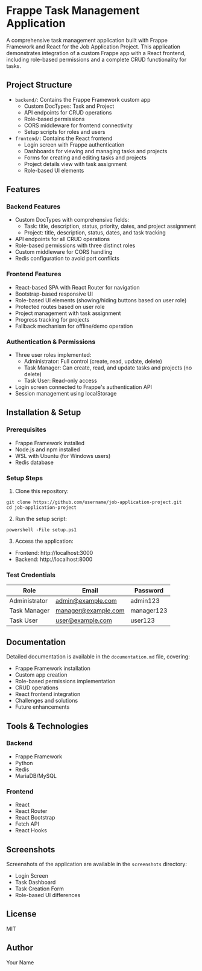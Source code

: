 # Frappe Task Management Application

A comprehensive task management application built with Frappe Framework and React for the Job Application Project. This application demonstrates integration of a custom Frappe app with a React frontend, including role-based permissions and a complete CRUD functionality for tasks.

## Project Structure

- `backend/`: Contains the Frappe Framework custom app
  - Custom DocTypes: Task and Project
  - API endpoints for CRUD operations
  - Role-based permissions
  - CORS middleware for frontend connectivity
  - Setup scripts for roles and users
- `frontend/`: Contains the React frontend
  - Login screen with Frappe authentication
  - Dashboards for viewing and managing tasks and projects
  - Forms for creating and editing tasks and projects
  - Project details view with task assignment
  - Role-based UI elements

## Features

### Backend Features
- Custom DocTypes with comprehensive fields:
  - Task: title, description, status, priority, dates, and project assignment
  - Project: title, description, status, dates, and task tracking
- API endpoints for all CRUD operations
- Role-based permissions with three distinct roles
- Custom middleware for CORS handling
- Redis configuration to avoid port conflicts

### Frontend Features
- React-based SPA with React Router for navigation
- Bootstrap-based responsive UI
- Role-based UI elements (showing/hiding buttons based on user role)
- Protected routes based on user role
- Project management with task assignment
- Progress tracking for projects
- Fallback mechanism for offline/demo operation

### Authentication & Permissions
- Three user roles implemented:
  - Administrator: Full control (create, read, update, delete)
  - Task Manager: Can create, read, and update tasks and projects (no delete)
  - Task User: Read-only access
- Login screen connected to Frappe's authentication API
- Session management using localStorage

## Installation & Setup

### Prerequisites
- Frappe Framework installed
- Node.js and npm installed
- WSL with Ubuntu (for Windows users)
- Redis database

### Setup Steps
1. Clone this repository:
```
git clone https://github.com/username/job-application-project.git
cd job-application-project
```

2. Run the setup script:
```
powershell -File setup.ps1
```

3. Access the application:
- Frontend: http://localhost:3000
- Backend: http://localhost:8000

### Test Credentials

| Role          | Email               | Password    |
|---------------|---------------------|-------------|
| Administrator | admin@example.com   | admin123    |
| Task Manager  | manager@example.com | manager123  |
| Task User     | user@example.com    | user123     |

## Documentation

Detailed documentation is available in the `documentation.md` file, covering:
- Frappe Framework installation
- Custom app creation
- Role-based permissions implementation
- CRUD operations
- React frontend integration
- Challenges and solutions
- Future enhancements

## Tools & Technologies

### Backend
- Frappe Framework
- Python
- Redis
- MariaDB/MySQL

### Frontend
- React
- React Router
- React Bootstrap
- Fetch API
- React Hooks

## Screenshots

Screenshots of the application are available in the `screenshots` directory:
- Login Screen
- Task Dashboard
- Task Creation Form
- Role-based UI differences

## License

MIT

## Author

Your Name 